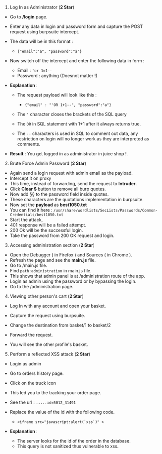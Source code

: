 1. Log In as Administrator (__2 Star__)

- Go to __/login__ page.
- Enter any data in login and password form and capture the POST request using burpsuite intercept.
- The data will be in this format : 
    - ` {"email":"a", "password":"a"} `

- Now switch off the intercept and enter the following data in form :
    - Email : ` 'or 1=1-- `
    - Password : anything (Doesnot matter !)

- __Explanation__ :

    - The request payload will look like this : 
        - ` {"email" : "'OR 1+1--", "password":"a"} `

    - The `'` character closes the brackets of the SQL query
    - The `OR` in SQL statement with 1+1 after it always returns true.
    - The `--` characters is used in SQL to comment out data, any restriction on login will no longer work as they are interpreted as comments.

- __Result__ : You get logged in as administrator in juice shop !.

2. Brute Force Admin Password (__2 Star__)

- Again send a login request with admin email as the payload.
- Intercept it on proxy
- This time, instead of forwarding, send the request to __Intruder__.
- Click __Clear $__ button to remove all burp quotes.
- Now add §§ to the password field inside quotes.
- These characters are the quotations implementation in burpsuite.
- Now set the __payload__ as __best1050.txt__
- You can find it here  :  ` /usr/share/wordlists/SecLists/Passwords/Common-Credentials/best1050.txt `
- Start the attack,
- 401 response will be a failed attempt.
- 200 Ok will be the successful login.
- Take the password from 200 OK request and login.

3. Accessing administration section (__2 Star__)

- Open the Debugger ( in Firefox ) and Sources ( in Chrome ).
- Refresh the page and see the __main.js__ file.
- Go to /main.js file.
- Find `path:administration` in main.js file.
- This shows that admin panel is at /administration route of the app.
- Login as admin using the password or by bypassing the login.
- Go to the /administration page.

4. Viewing other person's cart (__2 Star__)

- Log In with any account and open your basket.
- Capture the request using burpsuite.
- Change the destination from basket/1 to basket/2
- Forward the request.

- You will see the other profile's basket.

5. Perform a reflected XSS attack (__2 Star__)

- Login as admin
- Go to orders history page.
- Click on the truck icon
- This led you to the tracking your order page.
- See the url : ` .....id=5012_31491 `
- Replace the value of the id with the following code.
    - ``<iframe src="javascript:alert(`xss`)" > ``

- __Explanation__ :
    - The server looks for the id of the order in the database.
    - This query is not sanitized thus vulnerable to xss.